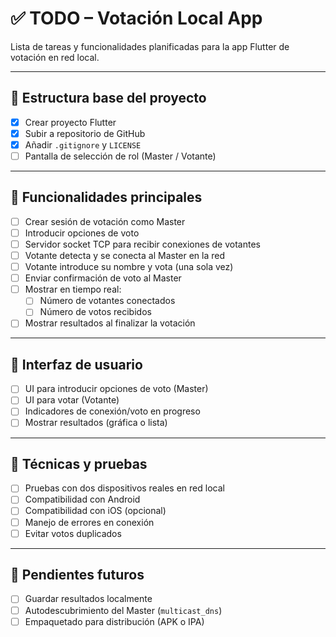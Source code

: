 # ✅ TODO – Votación Local App

Lista de tareas y funcionalidades planificadas para la app Flutter de votación en red local.

---

## 🧱 Estructura base del proyecto

- [x] Crear proyecto Flutter
- [x] Subir a repositorio de GitHub
- [x] Añadir `.gitignore` y `LICENSE`
- [ ] Pantalla de selección de rol (Master / Votante)

---

## 🔧 Funcionalidades principales

- [ ] Crear sesión de votación como Master
- [ ] Introducir opciones de voto
- [ ] Servidor socket TCP para recibir conexiones de votantes
- [ ] Votante detecta y se conecta al Master en la red
- [ ] Votante introduce su nombre y vota (una sola vez)
- [ ] Enviar confirmación de voto al Master
- [ ] Mostrar en tiempo real:
  - [ ] Número de votantes conectados
  - [ ] Número de votos recibidos
- [ ] Mostrar resultados al finalizar la votación

---

## 🎨 Interfaz de usuario

- [ ] UI para introducir opciones de voto (Master)
- [ ] UI para votar (Votante)
- [ ] Indicadores de conexión/voto en progreso
- [ ] Mostrar resultados (gráfica o lista)

---

## 🧪 Técnicas y pruebas

- [ ] Pruebas con dos dispositivos reales en red local
- [ ] Compatibilidad con Android
- [ ] Compatibilidad con iOS (opcional)
- [ ] Manejo de errores en conexión
- [ ] Evitar votos duplicados

---

## 📝 Pendientes futuros

- [ ] Guardar resultados localmente
- [ ] Autodescubrimiento del Master (`multicast_dns`)
- [ ] Empaquetado para distribución (APK o IPA)
